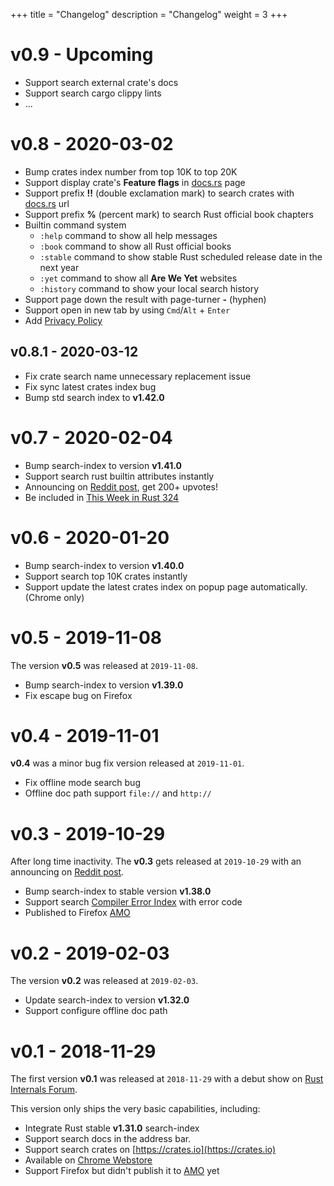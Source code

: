 +++
title = "Changelog"
description = "Changelog"
weight = 3
+++

# v0.9 - Upcoming

- Support search external crate's docs
- Support search cargo clippy lints
- ... 

# v0.8 - 2020-03-02

- Bump crates index number from top 10K to top 20K
- Support display crate's **Feature flags** in [docs.rs](https://docs.rs) page
- Support prefix **!!** (double exclamation mark) to search crates with [docs.rs](https://docs.rs) url
- Support prefix **%** (percent mark) to search Rust official book chapters
- Builtin command system
    - `:help` command to show all help messages
    - `:book` command to show all Rust official books
    - `:stable` command to show stable Rust scheduled release date in the next year
    - `:yet` command to show all **Are We Yet** websites
    - `:history` command to show your local search history
- Support page down the result with page-turner **-** (hyphen)
- Support open in new tab by using `Cmd`/`Alt` + `Enter`
- Add [Privacy Policy](/privacy/)

## v0.8.1 - 2020-03-12

- Fix crate search name unnecessary replacement issue
- Fix sync latest crates index bug
- Bump std search index to **v1.42.0**

# v0.7 - 2020-02-04

- Bump search-index to version **v1.41.0**
- Support search rust builtin attributes instantly
- Announcing on [Reddit post](https://www.reddit.com/r/rust/comments/eymfxu/announcing_rustsearchextension_v07_search_std/), get 200+ upvotes!
- Be included in [This Week in Rust 324](https://this-week-in-rust.org/blog/2020/02/04/this-week-in-rust-324/)

# v0.6 - 2020-01-20

- Bump search-index to version **v1.40.0**
- Support search top 10K crates instantly
- Support update the latest crates index on popup page automatically. (Chrome only)

# v0.5 - 2019-11-08

The version **v0.5** was released at `2019-11-08`.

- Bump search-index to version **v1.39.0**
- Fix escape bug on Firefox


# v0.4 - 2019-11-01

**v0.4** was a minor bug fix version released at `2019-11-01`.

- Fix offline mode search bug
- Offline doc path support `file://` and `http://` 

# v0.3 - 2019-10-29

After long time inactivity. The **v0.3** gets released at `2019-10-29` with an announcing on [Reddit post](https://www.reddit.com/r/rust/comments/dp1ru6/i_published_a_handy_chromefirefox_extension_to/).  

- Bump search-index to stable version **v1.38.0**
- Support search [Compiler Error Index](https://doc.rust-lang.org/error-index.html) with error code
- Published to Firefox [AMO](https://addons.mozilla.org/en-US/firefox/addon/rust-search-extension/)

# v0.2 - 2019-02-03

The version **v0.2** was released at `2019-02-03`.

- Update search-index to version **v1.32.0**
- Support configure offline doc path

# v0.1 - 2018-11-29

The first version **v0.1** was released at `2018-11-29` with a debut show on [Rust Internals Forum](https://internals.rust-lang.org/t/a-handy-browser-extension-to-search-crates-and-official-docs-in-address-bar-omnibox/8920).

This version only ships the very basic capabilities, including:

- Integrate Rust stable **v1.31.0** search-index
- Support search docs in the address bar.
- Support search crates on [https://crates.io](https://crates.io)
- Available on [Chrome Webstore](https://chrome.google.com/webstore/detail/rust-search-extension/ennpfpdlaclocpomkiablnmbppdnlhoh)
- Support Firefox but didn't publish it to [AMO](https://addons.mozilla.org/) yet